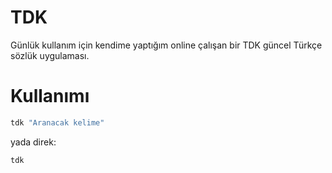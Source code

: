 # TDK
Günlük kullanım için kendime yaptığım online çalışan bir TDK güncel Türkçe sözlük uygulaması.

# Kullanımı

```bash
tdk "Aranacak kelime"
```

yada direk:

```bash
tdk
```
